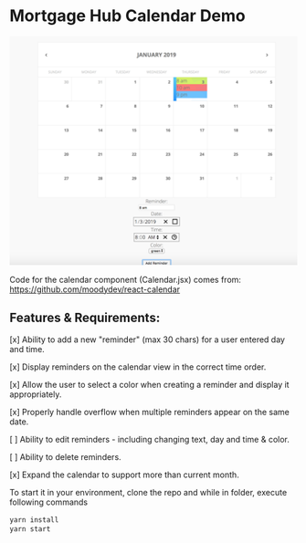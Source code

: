 # Mortgage Hub Calendar Demo

![Calendar Demo](./screen.png "Calendar with Reminder")

Code for the calendar component (Calendar.jsx) comes from: https://github.com/moodydev/react-calendar

## Features & Requirements:
[x] Ability to add a new "reminder" (max 30 chars) for a user entered day and time.

[x] Display reminders on the calendar view in the correct time order.

[x] Allow the user to select a color when creating a reminder and display it appropriately.

[x] Properly handle overflow when multiple reminders appear on the same date.

[ ] Ability to edit reminders - including changing text, day and time & color.

[ ] Ability to delete reminders.

[x] Expand the calendar to support more than current month.


To start it in your environment, clone the repo and while in folder, execute following commands

~~~
yarn install
yarn start
~~~
